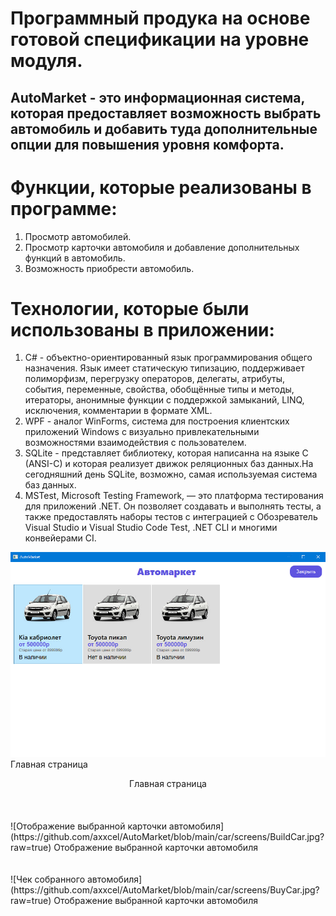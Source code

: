 # Программный продука на основе готовой спецификации на уровне модуля.
## AutoMarket - это информационная система, которая предоставляет возможность выбрать автомобиль и добавить туда дополнительные опции для повышения уровня комфорта.

# Функции, которые реализованы в программе:
1. Просмотр автомобилей.
2. Просмотр карточки автомобиля и добавление дополнительных функций в автомобиль.
3. Возможность приобрести автомобиль.

# Технологии, которые были использованы в приложении:
1. C# - объектно-ориентированный язык программирования общего назначения. Язык имеет статическую типизацию, поддерживает полиморфизм, перегрузку операторов, делегаты, атрибуты, события, переменные, свойства, обобщённые типы и методы, итераторы, анонимные функции с поддержкой замыканий, LINQ, исключения, комментарии в формате XML.
2. WPF - аналог WinForms, система для построения клиентских приложений Windows с визуально привлекательными возможностями взаимодействия с пользователем.
3. SQLite - представляет библиотеку, которая написанна на языке C (ANSI-C) и которая реализует движок реляционных баз данных.На сегодняшний день SQLite, возможно, самая используемая система баз данных.
4. MSTest, Microsoft Testing Framework, — это платформа тестирования для приложений .NET. Он позволяет создавать и выполнять тесты, а также предоставлять наборы тестов с интеграцией с Обозреватель Visual Studio и Visual Studio Code Test, .NET CLI и многими конвейерами CI.

![Главная страница](https://github.com/axxcel/AutoMarket/blob/main/car/screens/main.jpg?raw=true)
Главная страница
<div align="center">
Главная страница
</div>
</br> </br> </br>
![Отображение выбранной карточки автомобиля](https://github.com/axxcel/AutoMarket/blob/main/car/screens/BuildCar.jpg?raw=true)
Отображение выбранной карточки автомобиля
</br> </br> </br>
![Чек собранного автомобиля](https://github.com/axxcel/AutoMarket/blob/main/car/screens/BuyCar.jpg?raw=true)
Отображение выбранной карточки автомобиля

